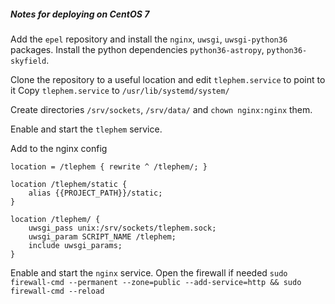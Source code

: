 ##### Notes for deploying on CentOS 7

Add the `epel` repository and install the `nginx`, `uwsgi`, `uwsgi-python36` packages.
Install the python dependencies `python36-astropy`, `python36-skyfield`.

Clone the repository to a useful location and edit `tlephem.service` to point to it
Copy `tlephem.service` to `/usr/lib/systemd/system/`

Create directories `/srv/sockets`, `/srv/data/` and `chown nginx:nginx` them.

Enable and start the `tlephem` service.

Add to the nginx config
```
location = /tlephem { rewrite ^ /tlephem/; }

location /tlephem/static {
    alias {{PROJECT_PATH}}/static;
}

location /tlephem/ {
    uwsgi_pass unix:/srv/sockets/tlephem.sock;
    uwsgi_param SCRIPT_NAME /tlephem;
    include uwsgi_params;
}
```

Enable and start the `nginx` service.
Open the firewall if needed `sudo firewall-cmd --permanent --zone=public --add-service=http && sudo firewall-cmd --reload`
